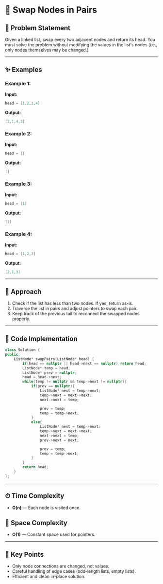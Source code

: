 # 🔁 Swap Nodes in Pairs

## 📝 Problem Statement

Given a linked list, swap every two adjacent nodes and return its head. You must solve the problem without modifying the values in the list's nodes (i.e., only nodes themselves may be changed.)

---

## ✨ Examples

### Example 1:

**Input:**

```cpp
head = [1,2,3,4]
```

**Output:**

```cpp
[2,1,4,3]
```

### Example 2:

**Input:**

```cpp
head = []
```

**Output:**

```cpp
[]
```

### Example 3:

**Input:**

```cpp
head = [1]
```

**Output:**

```cpp
[1]
```

### Example 4:

**Input:**

```cpp
head = [1,2,3]
```

**Output:**

```cpp
[2,1,3]
```

---

## 🚀 Approach

1. Check if the list has less than two nodes. If yes, return as-is.
2. Traverse the list in pairs and adjust pointers to swap each pair.
3. Keep track of the previous tail to reconnect the swapped nodes properly.

---

## 🔢 Code Implementation

```cpp
class Solution {
public:
    ListNode* swapPairs(ListNode* head) {
        if(head == nullptr || head->next == nullptr) return head;
        ListNode* temp = head;
        ListNode* prev = nullptr;
        head = head->next;
        while(temp != nullptr && temp->next != nullptr){
            if(prev == nullptr){
                ListNode* next = temp->next;
                temp->next = next->next;
                next->next = temp;

                prev = temp;
                temp = temp->next;
            }
            else{
                ListNode* next = temp->next;
                temp->next = next->next;
                next->next = temp;
                prev->next = next;

                prev = temp;
                temp = temp->next;
            }
        }
        return head;
    }
};
```

---

## ⏱ Time Complexity

* **O(n)** — Each node is visited once.

## 💾 Space Complexity

* **O(1)** — Constant space used for pointers.

---

## 🌟 Key Points

* Only node connections are changed, not values.
* Careful handling of edge cases (odd-length lists, empty lists).
* Efficient and clean in-place solution.
